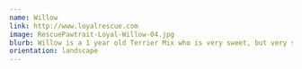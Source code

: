 ```yaml
---
name: Willow
link: http://www.loyalrescue.com
image: RescuePawtrait-Loyal-Willow-04.jpg
blurb: Willow is a 1 year old Terrier Mix who is very sweet, but very shy.
orientation: landscape
---
```

